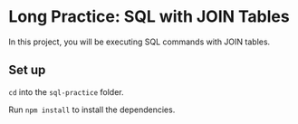 # Long Practice: SQL with JOIN Tables

In this project, you will be executing SQL commands with JOIN tables.

## Set up

`cd` into the `sql-practice` folder.

Run `npm install` to install the dependencies.
